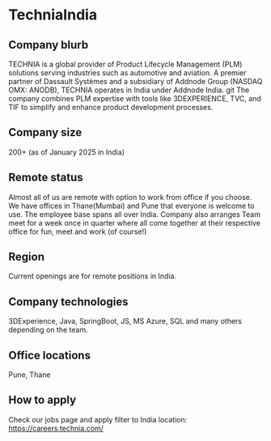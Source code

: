 # TechniaIndia

## Company blurb

TECHNIA is a global provider of Product Lifecycle Management (PLM) solutions serving industries such as automotive and aviation. A premier partner of Dassault Systèmes and a subsidiary of Addnode Group (NASDAQ OMX: ANODB), TECHNIA operates in India under Addnode India. git
The company combines PLM expertise with tools like 3DEXPERIENCE, TVC, and TIF to simplify and enhance product development processes.

## Company size

200+ (as of January 2025 in India)

## Remote status

Almost all of us are remote with option to work from office if you choose. We have offices in Thane(Mumbai) and Pune that everyone is welcome to use. The employee base spans all over India. Company also arranges Team meet for a week once in quarter where all come together at their respective office for fun, meet and work (of course!)

## Region

Current openings are for remote positions in India.

## Company technologies

3DExperience, Java, SpringBoot, JS, MS Azure, SQL and many others depending on the team.

## Office locations

Pune, Thane

## How to apply

Check our jobs page and apply filter to India location: https://careers.technia.com/